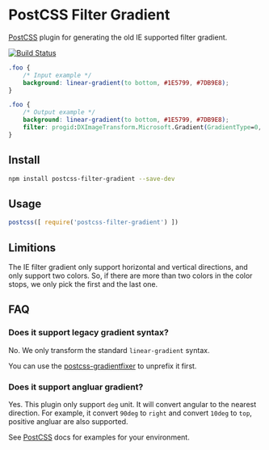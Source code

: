 # PostCSS Filter Gradient

[PostCSS] plugin for generating the old IE supported filter gradient.

[![Build Status][ci-img]][ci]

[PostCSS]: https://github.com/postcss/postcss
[ci-img]:  https://travis-ci.org/yuezk/postcss-filter-gradient.svg
[ci]:      https://travis-ci.org/yuezk/postcss-filter-gradient

```css
.foo {
    /* Input example */
    background: linear-gradient(to bottom, #1E5799, #7DB9E8);
}
```

```css
.foo {
    /* Output example */
    background: linear-gradient(to bottom, #1E5799, #7DB9E8);
    filter: progid:DXImageTransform.Microsoft.Gradient(GradientType=0, StartColorStr='#FF1E5799', EndColorStr='#FF7DB9E8');
}
```

## Install

```sh
npm install postcss-filter-gradient --save-dev
```

## Usage

```js
postcss([ require('postcss-filter-gradient') ])
```

## Limitions

The IE filter gradient only support horizontal and vertical directions, and only support two colors. So, if there are more
than two colors in the color stops, we only pick the first and the last one.

## FAQ

### Does it support legacy gradient syntax?

No. We only transform the standard `linear-gradient` syntax.

You can use the [postcss-gradientfixer][postcss-gradientfixer] to unprefix it first.

### Does it support angluar gradient?

Yes. This plugin only support `deg` unit. It will convert angular to the nearest direction. For example, it convert `90deg` to `right`
and convert `10deg` to `top`, positive angluar are also supported.

See [PostCSS] docs for examples for your environment.

[postcss-gradientfixer]: https://github.com/hallvors/postcss-gradientfixer
